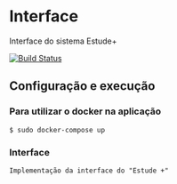 # Interface 
Interface do sistema Estude+

[![Build Status](https://travis-ci.org/estudeplus/interface.svg?branch=master)](https://travis-ci.org/estudeplus/interface)

## Configuração e execução 
### Para utilizar o docker na aplicação
    
    $ sudo docker-compose up    

### Interface

    Implementação da interface do "Estude +"
